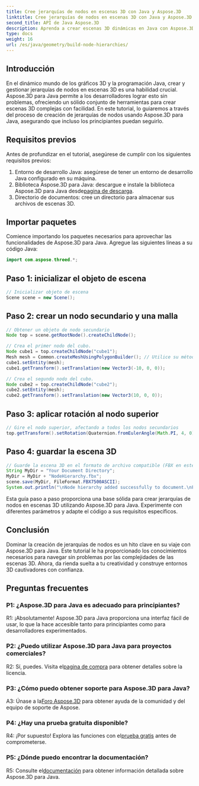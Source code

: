 ```yaml
---
title: Cree jerarquías de nodos en escenas 3D con Java y Aspose.3D
linktitle: Cree jerarquías de nodos en escenas 3D con Java y Aspose.3D
second_title: API de Java Aspose.3D
description: Aprenda a crear escenas 3D dinámicas en Java con Aspose.3D. Crea jerarquías de nodos sin esfuerzo y mejora tu juego de gráficos 3D.
type: docs
weight: 16
url: /es/java/geometry/build-node-hierarchies/
---
```

## Introducción

En el dinámico mundo de los gráficos 3D y la programación Java, crear y gestionar jerarquías de nodos en escenas 3D es una habilidad crucial. Aspose.3D para Java permite a los desarrolladores lograr esto sin problemas, ofreciendo un sólido conjunto de herramientas para crear escenas 3D complejas con facilidad. En este tutorial, lo guiaremos a través del proceso de creación de jerarquías de nodos usando Aspose.3D para Java, asegurando que incluso los principiantes puedan seguirlo.

## Requisitos previos

Antes de profundizar en el tutorial, asegúrese de cumplir con los siguientes requisitos previos:

1. Entorno de desarrollo Java: asegúrese de tener un entorno de desarrollo Java configurado en su máquina.
2.  Biblioteca Aspose.3D para Java: descargue e instale la biblioteca Aspose.3D para Java desde[pagina de descarga](https://releases.aspose.com/3d/java/).
3. Directorio de documentos: cree un directorio para almacenar sus archivos de escenas 3D.

## Importar paquetes

Comience importando los paquetes necesarios para aprovechar las funcionalidades de Aspose.3D para Java. Agregue las siguientes líneas a su código Java:

```java
import com.aspose.threed.*;

```

## Paso 1: inicializar el objeto de escena

```java
// Inicializar objeto de escena
Scene scene = new Scene();
```

## Paso 2: crear un nodo secundario y una malla

```java
// Obtener un objeto de nodo secundario
Node top = scene.getRootNode().createChildNode();

// Crea el primer nodo del cubo.
Node cube1 = top.createChildNode("cube1");
Mesh mesh = Common.createMeshUsingPolygonBuilder(); // Utilice su método de creación de malla
cube1.setEntity(mesh);
cube1.getTransform().setTranslation(new Vector3(-10, 0, 0));

// Crea el segundo nodo del cubo.
Node cube2 = top.createChildNode("cube2");
cube2.setEntity(mesh);
cube2.getTransform().setTranslation(new Vector3(10, 0, 0));
```

## Paso 3: aplicar rotación al nodo superior

```java
// Gire el nodo superior, afectando a todos los nodos secundarios
top.getTransform().setRotation(Quaternion.fromEulerAngle(Math.PI, 4, 0));
```

## Paso 4: guardar la escena 3D

```java
// Guarde la escena 3D en el formato de archivo compatible (FBX en este caso)
String MyDir = "Your Document Directory";
MyDir = MyDir + "NodeHierarchy.fbx";
scene.save(MyDir, FileFormat.FBX7500ASCII);
System.out.println("\nNode hierarchy added successfully to document.\nFile saved at " + MyDir);
```

Esta guía paso a paso proporciona una base sólida para crear jerarquías de nodos en escenas 3D utilizando Aspose.3D para Java. Experimente con diferentes parámetros y adapte el código a sus requisitos específicos.

## Conclusión

Dominar la creación de jerarquías de nodos es un hito clave en su viaje con Aspose.3D para Java. Este tutorial le ha proporcionado los conocimientos necesarios para navegar sin problemas por las complejidades de las escenas 3D. Ahora, da rienda suelta a tu creatividad y construye entornos 3D cautivadores con confianza.

## Preguntas frecuentes

### P1: ¿Aspose.3D para Java es adecuado para principiantes?

R1: ¡Absolutamente! Aspose.3D para Java proporciona una interfaz fácil de usar, lo que la hace accesible tanto para principiantes como para desarrolladores experimentados.

### P2: ¿Puedo utilizar Aspose.3D para Java para proyectos comerciales?

 R2: Sí, puedes. Visita el[pagina de compra](https://purchase.aspose.com/buy) para obtener detalles sobre la licencia.

### P3: ¿Cómo puedo obtener soporte para Aspose.3D para Java?

 A3: Únase a la[Foro Aspose.3D](https://forum.aspose.com/c/3d/18) para obtener ayuda de la comunidad y del equipo de soporte de Aspose.

### P4: ¿Hay una prueba gratuita disponible?

 R4: ¡Por supuesto! Explora las funciones con el[prueba gratis](https://releases.aspose.com/) antes de comprometerse.

### P5: ¿Dónde puedo encontrar la documentación?

 R5: Consulte el[documentación](https://reference.aspose.com/3d/java/) para obtener información detallada sobre Aspose.3D para Java.